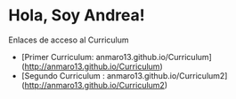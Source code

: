 # Hola, Soy Andrea!
Enlaces de acceso al Curriculum

* [Primer Curriculum: anmaro13.github.io/Curriculum] (http://anmaro13.github.io/Curriculum)
* [Segundo Curriculum : anmaro13.github.io/Curriculum2] (http://anmaro13.github.io/Curriculum2)

